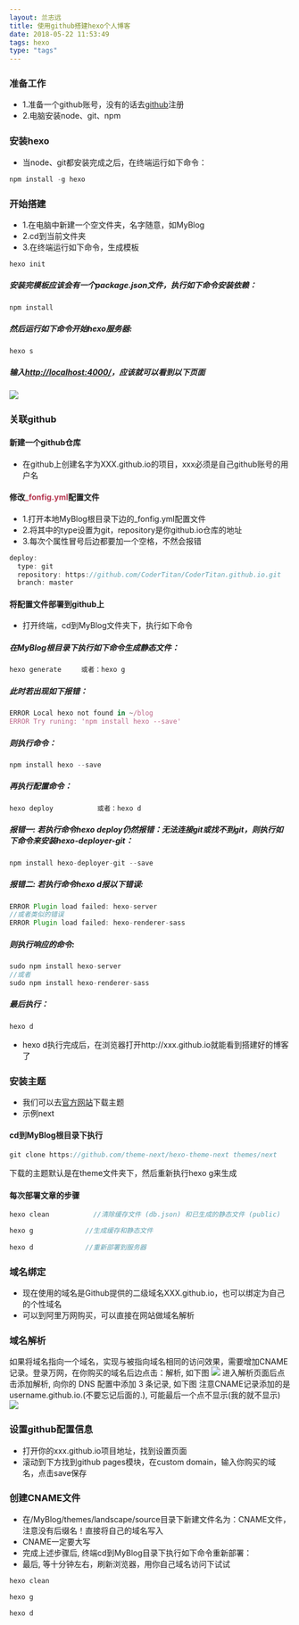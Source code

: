 ```yaml
---
layout: 兰志远
title: 使用github搭建hexo个人博客
date: 2018-05-22 11:53:49
tags: hexo
type: "tags"
---
```

### 准备工作
* 1.准备一个github账号，没有的话去[github](https://github.com/)注册
* 2.电脑安装node、git、npm

### 安装hexo
* 当node、git都安装完成之后，在终端运行如下命令：
``` javascript
npm install -g hexo 
```
### 开始搭建
* 1.在电脑中新建一个空文件夹，名字随意，如MyBlog
* 2.cd到当前文件夹
* 3.在终端运行如下命令，生成模板
``` javascript
hexo init
```
##### 安装完模板应该会有一个package.json文件，执行如下命令安装依赖：
``` javascript
npm install 
```
##### 然后运行如下命令开始hexo服务器:
``` javascript
hexo s
```
##### 输入[http://localhost:4000/](http://localhost:4000/)，应该就可以看到以下页面
![](http://upload-images.jianshu.io/upload_images/4122543-dfe49f13bcfd743d.png?imageMogr2/auto-orient/strip%7CimageView2/2/w/600)
### 关联github
#### 新建一个github仓库
* 在github上创建名字为XXX.github.io的项目，xxx必须是自己github账号的用户名

#### 修改<label style="color:#b63650">_fonfig.yml</label>配置文件
* 1.打开本地MyBlog根目录下边的_fonfig.yml配置文件
* 2.将其中的type设置为git，repository是你github.io仓库的地址
* 3.每次个属性冒号后边都要加一个空格，不然会报错
``` javascript
deploy:
  type: git
  repository: https://github.com/CoderTitan/CoderTitan.github.io.git
  branch: master
```
#### 将配置文件部署到github上
* 打开终端，cd到MyBlog文件夹下，执行如下命令

##### 在MyBlog根目录下执行如下命令生成静态文件：
``` javascript
hexo generate     或者：hexo g
```
##### 此时若出现如下报错：
``` javascript
ERROR Local hexo not found in ~/blog
ERROR Try runing: 'npm install hexo --save'
```
##### 则执行命令：
``` javascript
npm install hexo --save
```
##### 再执行配置命令：
``` javascript
hexo deploy           或者：hexo d
```
##### 报错一: 若执行命令hexo deploy仍然报错：无法连接git或找不到git，则执行如下命令来安装hexo-deployer-git：
``` javascript
npm install hexo-deployer-git --save
```
##### 报错二: 若执行命令hexo d报以下错误:
``` javascript
ERROR Plugin load failed: hexo-server
//或者类似的错误
ERROR Plugin load failed: hexo-renderer-sass
```
##### 则执行响应的命令:
``` javascript
sudo npm install hexo-server
//或者
sudo npm install hexo-renderer-sass
```
##### 最后执行：
``` javascript
hexo d
```
* hexo d执行完成后，在浏览器打开http://xxx.github.io就能看到搭建好的博客了

### 安装主题
* 我们可以去[官方网站](https://hexo.io/themes/)下载主题
* 示例next

#### cd到MyBlog根目录下执行
``` javascript
git clone https://github.com/theme-next/hexo-theme-next themes/next
```
下载的主题默认是在theme文件夹下，然后重新执行hexo g来生成

#### 每次部署文章的步骤
``` javascript
hexo clean           //清除缓存文件 (db.json) 和已生成的静态文件 (public)

hexo g             //生成缓存和静态文件
 
hexo d             //重新部署到服务器
```
### 域名绑定
* 现在使用的域名是Github提供的二级域名XXX.github.io，也可以绑定为自己的个性域名
* 可以到阿里万网购买，可以直接在网站做域名解析

### 域名解析
如果将域名指向一个域名，实现与被指向域名相同的访问效果，需要增加CNAME记录。登录万网，在你购买的域名后边点击：解析, 如下图
![](http://upload-images.jianshu.io/upload_images/4122543-952aa0a8a84a089f.png?imageMogr2/auto-orient/strip%7CimageView2/2/w/1240)
进入解析页面后点击添加解析, 向你的 DNS 配置中添加 3 条记录, 如下图
注意CNAME记录添加的是username.github.io.(不要忘记后面的.), 可能最后一个点不显示(我的就不显示)
![](http://upload-images.jianshu.io/upload_images/4122543-b2435667d603f844.png?imageMogr2/auto-orient/strip%7CimageView2/2/w/1240)

### 设置github配置信息
* 打开你的xxx.github.io项目地址，找到设置页面
* 滚动到下方找到github pages模块，在custom domain，输入你购买的域名，点击save保存

### 创建CNAME文件
* 在/MyBlog/themes/landscape/source目录下新建文件名为：CNAME文件，注意没有后缀名！直接将自己的域名写入
* CNAME一定要大写
* 完成上述步骤后, 终端cd到MyBlog目录下执行如下命令重新部署：
* 最后, 等十分钟左右，刷新浏览器，用你自己域名访问下试试

``` javascript
hexo clean

hexo g

hexo d
```


